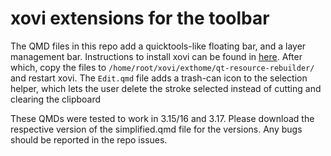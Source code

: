 # xovi extensions for the toolbar


The QMD files in this repo add a quicktools-like floating bar, and a layer management bar. Instructions to install xovi can be found in [here](https://github.com/asivery/rmpp-xovi-extensions/blob/master/INSTALL.MD). 
After which, copy the files to 
`/home/root/xovi/exthome/qt-resource-rebuilder/` and restart xovi. The `Edit.qmd` file adds a trash-can icon to the selection helper, which lets the user delete the stroke selected instead of cutting and clearing the clipboard

These QMDs were tested to work in 3.15/16 and 3.17. Please download the respective version of the simplified.qmd file for the versions. Any bugs should be reported in the repo issues. 
